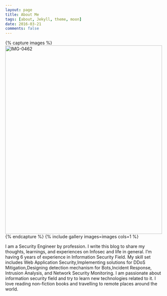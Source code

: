 ```yaml
---
layout: page
title: About Me
tags: [about, Jekyll, theme, moon]
date: 2016-03-21
comments: false
---
```

    
{% capture images %}<a href="https://ibb.co/1bJtjj3"><img src="https://i.ibb.co/Wsp4jjQ/IMG-0462.jpg" alt="IMG-0462" border="0" width="500" height="600"></a> {% endcapture %} {% include gallery images=images cols=1 %}

I am a Security Engineer by profession. I write this blog to share my thoughts, learnings, and experiences on Infosec and life in general. I’m having 6 years of experience in Information Security Field. My skill set includes Web Application Security,Implementing solutions for DDoS Mitigation,Designing detection mechanism for Bots,Incident Response, Intrusion Analysis, and Network Security Monitoring. I am passionate about information security field and try to learn new technologies related to it. I love reading non-fiction books and travelling to remote places around the world.
